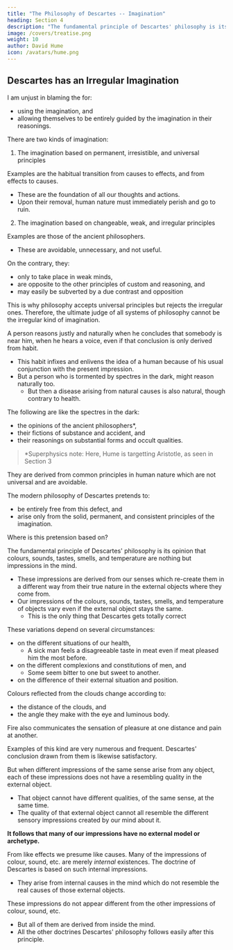 ```yaml
---
title: "The Philosophy of Descartes -- Imagination"
heading: Section 4
description: "The fundamental principle of Descartes' philosophy is its opinion that colours, sounds, tastes, smells, and temperature are nothing but impressions in the mind"
image: /covers/treatise.png
weight: 10
author: David Hume
icon: /avatars/hume.png
---
```




## Descartes has an Irregular Imagination

I am unjust in blaming the for: 
- using the imagination, and
- allowing themselves to be entirely guided by the imagination in their reasonings.

There are two kinds of imagination:

1. The imagination based on permanent, irresistible, and universal principles

Examples are the habitual transition from causes to effects, and from effects to causes.
- These are the foundation of all our thoughts and actions.
- Upon their removal, human nature must immediately perish and go to ruin.

2. The imagination based on changeable, weak, and irregular principles

Examples are those of the ancient philosophers. 
- These are avoidable, unnecessary, and not useful.

On the contrary, they:
- only to take place in weak minds,
- are opposite to the other principles of custom and reasoning, and
- may easily be subverted by a due contrast and opposition

This is why philosophy accepts universal principles but rejects the irregular ones. Therefore, the ultimate judge of all systems of philosophy cannot be the irregular kind of imagination.

A person reasons justly and naturally when he concludes that somebody is near him, when he hears a voice, even if that conclusion is only derived from habit.
- This habit infixes and enlivens the idea of a human because of his usual conjunction with the present impression.
- But a person who is tormented by spectres in the dark, might reason naturally too.
  - But then a disease arising from natural causes is also natural, though contrary to health.

The following are like the spectres in the dark: 
- the opinions of the ancient philosophers*,
- their fictions of substance and accident, and
- their reasonings on substantial forms and occult qualities.

> *Superphysics note: Here, Hume is targetting Aristotle, as seen in Section 3 


They are derived from common principles in human nature which are not universal and are avoidable.

The modern philosophy of Descartes pretends to: 
- be entirely free from this defect, and
- arise only from the solid, permanent, and consistent principles of the imagination.

Where is this pretension based on?

The fundamental principle of Descartes' philosophy is its opinion that colours, sounds, tastes, smells, and temperature are nothing but impressions in the mind.
- These impressions are derived from our senses which re-create them in a different way from their true nature in the external objects where they come from.  <!-- without any resemblance to the qualities of the objects. -->
- Our impressions of the colours, sounds, tastes, smells, and temperature of objects vary even if the external object stays the same. 
  - This is the only thing that Descartes gets totally correct

<!-- Only one of its reasons is satisfactory:   -->
<!-- are derived from the variations of those impressions, even while  continues the same. -->

These variations depend on several circumstances: 
- on the different situations of our health,
  - A sick man feels a disagreeable taste in meat even if meat pleased him the most before.
- on the different complexions and constitutions of men, and
  - Some seem bitter to one but sweet to another.
- on the difference of their external situation and position.

Colours reflected from the clouds change according to: 
- the distance of the clouds, and
- the angle they make with the eye and luminous body.

Fire also communicates the sensation of pleasure at one distance and pain at another.

Examples of this kind are very numerous and frequent. Descartes' conclusion drawn from them is likewise satisfactory.

But when different impressions of the same sense arise from any object, each of these impressions does not have a resembling quality in the external object.
- That object cannot have different qualities, of the same sense, at the same time.
- The quality of that external object cannot all resemble the different sensory impressions created by our mind about it.

**It follows that many of our impressions have no external model or archetype.** 

From like effects we presume like causes. Many of the impressions of colour, sound, etc. are merely *internal* existences. The doctrine of Descartes is based on such internal impressions.
- They arise from internal causes in the mind which do not resemble the real causes of those external objects.

These impressions do not appear different from the other impressions of colour, sound, etc.
- But all of them are derived from inside the mind.
- All the other doctrines Descartes' philosophy follows easily after this principle.

